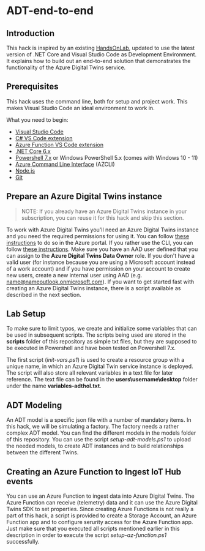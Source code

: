 # ADT-end-to-end

## Introduction

This hack is inspired by an existing [HandsOnLab](https://github.com/Azure-Samples/digital-twins-samples/tree/main/HandsOnLab), updated to use the latest version of .NET Core and Visual Studio Code as Development Environment. It explains how to build out an end-to-end solution that demonstrates the functionality of the Azure Digital Twins service.

## Prerequisites

This hack uses the command line, both for setup and project work. This makes Visual Studio Code an ideal environment to work in.

What you need to begin:

- [Visual Studio Code](https://code.visualstudio.com/)
- [C# VS Code extension](https://marketplace.visualstudio.com/items?itemName=ms-dotnettools.csharp)
- [Azure Function VS Code extension](https://marketplace.visualstudio.com/items?itemName=ms-azuretools.vscode-azurefunctions)
- [.NET Core 6.x](https://dotnet.microsoft.com/en-us/download/dotnet/thank-you/sdk-6.0.402-windows-x64-installer)
- [Powershell 7.x](https://learn.microsoft.com/en-us/powershell/scripting/install/installing-powershell-on-windows?view=powershell-7.2#msi) or Windows PowerShell 5.x (comes with Windows 10 - 11)
- [Azure Command Line Interface](https://docs.microsoft.com/en-us/cli/azure/install-azure-cli) (AZCLI)
- [Node.js](https://nodejs.org/en/download/)
- [Git](https://git-scm.com/downloads)

## Prepare an Azure Digital Twins instance

> NOTE: If you already have an Azure Digital Twins instance in your subscription, you can reuse it for this hack and skip this section.

To work with Azure Digital Twins you'll need an Azure Digital Twins instance and you need the required permissions for using it. You can follow [these instructions](https://learn.microsoft.com/en-us/azure/digital-twins/how-to-set-up-instance-portal) to do so in the Azure portal. If you rather use the CLI, you can follow [these instructions](https://learn.microsoft.com/en-us/azure/digital-twins/how-to-set-up-instance-cli). Make sure you have an AAD user defined that you can assign to the **Azure Digital Twins Data Owner** role. If you don't have a valid user (for instance because you are using a Microsoft account instead of a work account) and if you have permission on your account to create new users, create a new internal user using AAD (e.g. name@nameoutlook.onmicrosoft.com). If you want to get started fast with creating an Azure Digital Twins instance, there is a script available as described in the next section.

## Lab Setup

To make sure to limit typos, we create and initialize some variables that can be used in subsequent scripts. The scripts being used are stored in the **scripts** folder of this repository as simple txt files, but they are supposed to be executed in Powershell and have been tested on Powershell 7.x.

The first script (*init-vars.ps1*) is used to create a resource group with a unique name, in which an Azure Digital Twin service instance is deployed. The script will also store all relevant variables in a text file for later reference. The text file can be found in the **users\username\desktop** folder under the name **variables-adthol<random-number>.txt**.

## ADT Modeling

An ADT model is a specific json file with a number of mandatory items. In this hack, we will be simulating a factory. The factory needs a rather complex ADT model. You can find the different models in the models folder of this repository. You can use the script *setup-adt-models.ps1* to upload the needed models, to create ADT instances and to build relationships between the different Twins.

## Creating an Azure Function to Ingest IoT Hub events

You can use an Azure Function to ingest data into Azure Digital Twins. The Azure Function can receive (telemetry) data and it can use the Azure Digital Twins SDK to set properties. Since creating Azure Functions is not really a part of this hack, a script is provided to create a Storage Account, an Azure Function app and to configure serurity access for the Azure Function app. Just make sure that you executed all scripts mentioned earlier in this description in order to execute the script *setup-az-function.ps1* successfully.